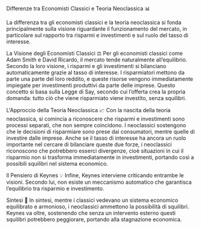Differenze tra Economisti Classici e Teoria Neoclassica 📊

La differenza tra gli economisti classici e la teoria neoclassica si fonda principalmente sulla visione riguardante il funzionamento del mercato, in particolare sul rapporto tra risparmi e investimenti e sul ruolo del tasso di interesse.

La Visione degli Economisti Classici ⚖️
Per gli economisti classici come Adam Smith e David Ricardo, il mercato tende naturalmente all’equilibrio. Secondo la loro visione, i risparmi e gli investimenti si bilanciano automaticamente grazie al tasso di interesse. I risparmiatori mettono da parte una parte del loro reddito, e queste risorse vengono immediatamente impiegate per investimenti produttivi da parte delle imprese. Questo concetto si basa sulla Legge di Say, secondo cui l’offerta crea la propria domanda: tutto ciò che viene risparmiato viene investito, senza squilibri.

L'Approccio della Teoria Neoclassica 📈
Con la nascita della teoria neoclassica, si comincia a riconoscere che risparmi e investimenti sono processi separati, che non sempre coincidono. I neoclassici sostengono che le decisioni di risparmiare sono prese dai consumatori, mentre quelle di investire dalle imprese. Anche se il tasso di interesse ha ancora un ruolo importante nel cercare di bilanciare queste due forze, i neoclassici riconoscono che potrebbero esserci divergenze, cioè situazioni in cui il risparmio non si trasforma immediatamente in investimenti, portando così a possibili squilibri nel sistema economico.

Il Pensiero di Keynes 💡
Infine, Keynes interviene criticando entrambe le visioni. Secondo lui, non esiste un meccanismo automatico che garantisca l’equilibrio tra risparmio e investimento.

Sintesi 📝
In sintesi, mentre i classici vedevano un sistema economico equilibrato e armonioso, i neoclassici ammettono la possibilità di squilibri. Keynes va oltre, sostenendo che senza un intervento esterno questi squilibri potrebbero peggiorare, portando alla stagnazione economica.
